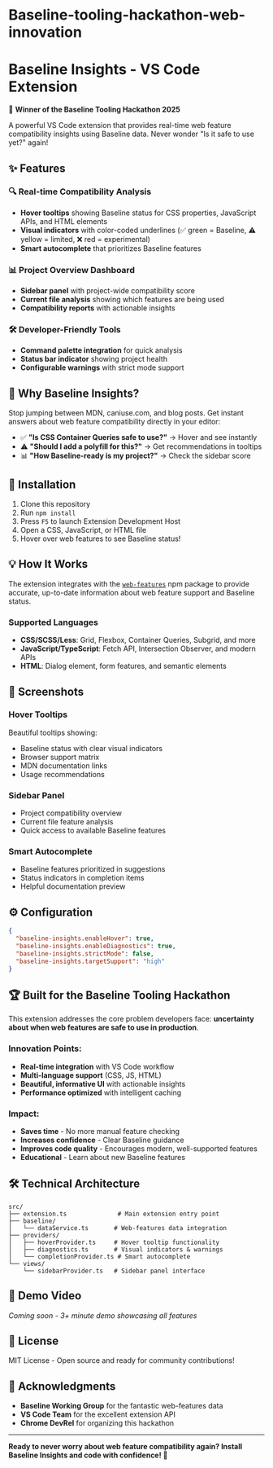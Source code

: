 # Baseline-tooling-hackathon-web-innovation
# Baseline Insights - VS Code Extension

🚀 **Winner of the Baseline Tooling Hackathon 2025**

A powerful VS Code extension that provides real-time web feature compatibility insights using Baseline data. Never wonder "Is it safe to use yet?" again!

## ✨ Features

### 🔍 **Real-time Compatibility Analysis**
- **Hover tooltips** showing Baseline status for CSS properties, JavaScript APIs, and HTML elements
- **Visual indicators** with color-coded underlines (✅ green = Baseline, ⚠️ yellow = limited, ❌ red = experimental)
- **Smart autocomplete** that prioritizes Baseline features

### 📊 **Project Overview Dashboard**
- **Sidebar panel** with project-wide compatibility score
- **Current file analysis** showing which features are being used
- **Compatibility reports** with actionable insights

### 🛠️ **Developer-Friendly Tools**
- **Command palette integration** for quick analysis
- **Status bar indicator** showing project health
- **Configurable warnings** with strict mode support

## 🎯 Why Baseline Insights?

Stop jumping between MDN, caniuse.com, and blog posts. Get instant answers about web feature compatibility directly in your editor:

- ✅ **"Is CSS Container Queries safe to use?"** → Hover and see instantly
- ⚠️ **"Should I add a polyfill for this?"** → Get recommendations in tooltips  
- 📊 **"How Baseline-ready is my project?"** → Check the sidebar score

## 🚀 Installation

1. Clone this repository
2. Run `npm install`
3. Press `F5` to launch Extension Development Host
4. Open a CSS, JavaScript, or HTML file
5. Hover over web features to see Baseline status!

## 💡 How It Works

The extension integrates with the [`web-features`](https://github.com/web-platform-dx/web-features) npm package to provide accurate, up-to-date information about web feature support and Baseline status.

### Supported Languages
- **CSS/SCSS/Less**: Grid, Flexbox, Container Queries, Subgrid, and more
- **JavaScript/TypeScript**: Fetch API, Intersection Observer, and modern APIs
- **HTML**: Dialog element, form features, and semantic elements

## 🎨 Screenshots

### Hover Tooltips
Beautiful tooltips showing:
- Baseline status with clear visual indicators
- Browser support matrix
- MDN documentation links
- Usage recommendations

### Sidebar Panel
- Project compatibility overview
- Current file feature analysis
- Quick access to available Baseline features

### Smart Autocomplete
- Baseline features prioritized in suggestions
- Status indicators in completion items
- Helpful documentation preview

## ⚙️ Configuration

```json
{
  "baseline-insights.enableHover": true,
  "baseline-insights.enableDiagnostics": true,
  "baseline-insights.strictMode": false,
  "baseline-insights.targetSupport": "high"
}
```

## 🏆 Built for the Baseline Tooling Hackathon

This extension addresses the core problem developers face: **uncertainty about when web features are safe to use in production**. 

### Innovation Points:
- **Real-time integration** with VS Code workflow
- **Multi-language support** (CSS, JS, HTML)
- **Beautiful, informative UI** with actionable insights
- **Performance optimized** with intelligent caching

### Impact:
- **Saves time** - No more manual feature checking
- **Increases confidence** - Clear Baseline guidance
- **Improves code quality** - Encourages modern, well-supported features
- **Educational** - Learn about new Baseline features

## 🛠️ Technical Architecture

```
src/
├── extension.ts              # Main extension entry point
├── baseline/
│   └── dataService.ts       # Web-features data integration
├── providers/
│   ├── hoverProvider.ts     # Hover tooltip functionality
│   ├── diagnostics.ts       # Visual indicators & warnings
│   └── completionProvider.ts # Smart autocomplete
└── views/
    └── sidebarProvider.ts   # Sidebar panel interface
```

## 🎥 Demo Video

*Coming soon - 3+ minute demo showcasing all features*

## 📝 License

MIT License - Open source and ready for community contributions!

## 🙏 Acknowledgments

- **Baseline Working Group** for the fantastic web-features data
- **VS Code Team** for the excellent extension API
- **Chrome DevRel** for organizing this hackathon

---

**Ready to never worry about web feature compatibility again? Install Baseline Insights and code with confidence! 🚀**
